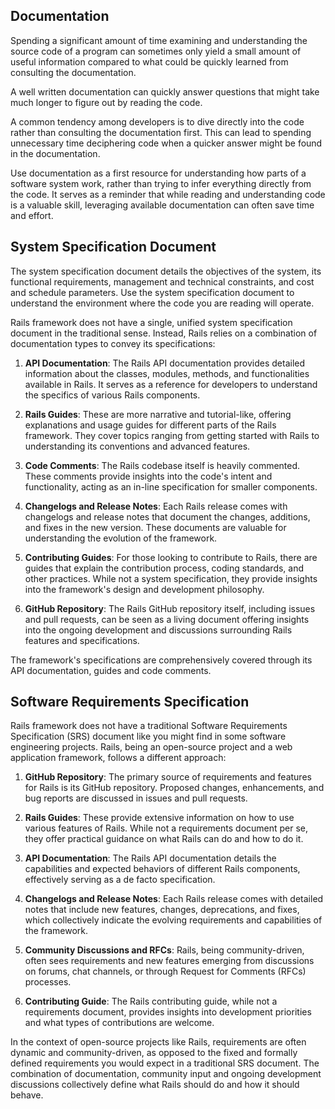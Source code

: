 ## Documentation

Spending a significant amount of time examining and understanding the source code of a program can sometimes only yield a small amount of useful information compared to what could be quickly learned from consulting the documentation.

A well written documentation can quickly answer questions that might take much longer to figure out by reading the code. 

A common tendency among developers is to dive directly into the code rather than consulting the documentation first. This can lead to spending unnecessary time deciphering code when a quicker answer might be found in the documentation.

Use documentation as a first resource for understanding how parts of a software system work, rather than trying to infer everything directly from the code. It serves as a reminder that while reading and understanding code is a valuable skill, leveraging available documentation can often save time and effort.

## System Specification Document

The system specification document details the objectives of the system, its functional requirements, management and technical constraints, and cost and schedule parameters. Use the system specification document to understand the environment where the code you are reading will operate.

Rails framework does not have a single, unified system specification document in the traditional sense. Instead, Rails relies on a combination of documentation types to convey its specifications:

1. **API Documentation**: The Rails API documentation provides detailed information about the classes, modules, methods, and functionalities available in Rails. It serves as a reference for developers to understand the specifics of various Rails components.

2. **Rails Guides**: These are more narrative and tutorial-like, offering explanations and usage guides for different parts of the Rails framework. They cover topics ranging from getting started with Rails to understanding its conventions and advanced features.

3. **Code Comments**: The Rails codebase itself is heavily commented. These comments provide insights into the code's intent and functionality, acting as an in-line specification for smaller components.

4. **Changelogs and Release Notes**: Each Rails release comes with changelogs and release notes that document the changes, additions, and fixes in the new version. These documents are valuable for understanding the evolution of the framework.

5. **Contributing Guides**: For those looking to contribute to Rails, there are guides that explain the contribution process, coding standards, and other practices. While not a system specification, they provide insights into the framework's design and development philosophy.

6. **GitHub Repository**: The Rails GitHub repository itself, including issues and pull requests, can be seen as a living document offering insights into the ongoing development and discussions surrounding Rails features and specifications.

The framework's specifications are comprehensively covered through its API documentation, guides and code comments.

## Software Requirements Specification

Rails framework does not have a traditional Software Requirements Specification (SRS) document like you might find in some software engineering projects. Rails, being an open-source project and a web application framework, follows a different approach:

1. **GitHub Repository**: The primary source of requirements and features for Rails is its GitHub repository. Proposed changes, enhancements, and bug reports are discussed in issues and pull requests.

2. **Rails Guides**: These provide extensive information on how to use various features of Rails. While not a requirements document per se, they offer practical guidance on what Rails can do and how to do it.

3. **API Documentation**: The Rails API documentation details the capabilities and expected behaviors of different Rails components, effectively serving as a de facto specification.

4. **Changelogs and Release Notes**: Each Rails release comes with detailed notes that include new features, changes, deprecations, and fixes, which collectively indicate the evolving requirements and capabilities of the framework.

5. **Community Discussions and RFCs**: Rails, being community-driven, often sees requirements and new features emerging from discussions on forums, chat channels, or through Request for Comments (RFCs) processes.

6. **Contributing Guide**: The Rails contributing guide, while not a requirements document, provides insights into development priorities and what types of contributions are welcome.

In the context of open-source projects like Rails, requirements are often dynamic and community-driven, as opposed to the fixed and formally defined requirements you would expect in a traditional SRS document. The combination of documentation, community input and ongoing development discussions collectively define what Rails should do and how it should behave.
